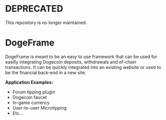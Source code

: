 # DEPRECATED

This repository is no longer maintained.

# DogeFrame

DogeFrame is meant to be an easy to use framework that can be used for easilly integrating Dogecoin deposits, withdrawals and of-chain transactions.
It can be quickly integrated into an existing website or used to be the financial back-end in a new site.

**Application Examples:**

* Forum tipping plugin
* Dogecoin faucet
* In-game currency
* User-to-user Microtipping
* Etc...
